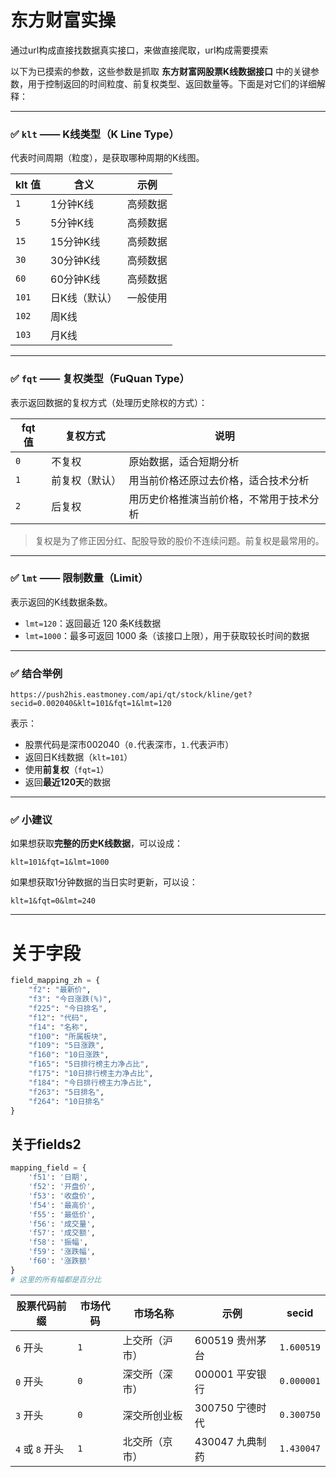 # 东方财富实操

通过url构成直接找数据真实接口，来做直接爬取，url构成需要摸索

以下为已摸索的参数，这些参数是抓取 **东方财富网股票K线数据接口** 中的关键参数，用于控制返回的时间粒度、前复权类型、返回数量等。下面是对它们的详细解释：

---

### ✅ `klt` —— K线类型（K Line Type）

代表时间周期（粒度），是获取哪种周期的K线图。

| klt 值 | 含义 | 示例 |
| --- | --- | --- |
| `1` | 1分钟K线 | 高频数据 |
| `5` | 5分钟K线 | 高频数据 |
| `15` | 15分钟K线 | 高频数据 |
| `30` | 30分钟K线 | 高频数据 |
| `60` | 60分钟K线 | 高频数据 |
| `101` | 日K线（默认） | 一般使用 |
| `102` | 周K线 |  |
| `103` | 月K线 |  |

---

### ✅ `fqt` —— 复权类型（FuQuan Type）

表示返回数据的复权方式（处理历史除权的方式）：

| fqt 值 | 复权方式 | 说明 |
| --- | --- | --- |
| `0` | 不复权 | 原始数据，适合短期分析 |
| `1` | 前复权（默认） | 用当前价格还原过去价格，适合技术分析 |
| `2` | 后复权 | 用历史价格推演当前价格，不常用于技术分析 |

> 复权是为了修正因分红、配股导致的股价不连续问题。前复权是最常用的。
> 

---

### ✅ `lmt` —— 限制数量（Limit）

表示返回的K线数据条数。

- `lmt=120`：返回最近 120 条K线数据
- `lmt=1000`：最多可返回 1000 条（该接口上限），用于获取较长时间的数据

---

### ✅ 结合举例

```
https://push2his.eastmoney.com/api/qt/stock/kline/get?
secid=0.002040&klt=101&fqt=1&lmt=120

```

表示：

- 股票代码是深市002040（`0.`代表深市，`1.`代表沪市）
- 返回日K线数据（`klt=101`）
- 使用**前复权**（`fqt=1`）
- 返回**最近120天**的数据

---

### ✅ 小建议

如果想获取**完整的历史K线数据**，可以设成：

```
klt=101&fqt=1&lmt=1000

```

如果想获取1分钟数据的当日实时更新，可以设：

```
klt=1&fqt=0&lmt=240

```

---

# 关于字段

```python
field_mapping_zh = {
    "f2": "最新价",
    "f3": "今日涨跌(%)",
    "f225": "今日排名",
    "f12": "代码",
    "f14": "名称",
    "f100": "所属板块",
    "f109": "5日涨跌",
    "f160": "10日涨跌",
    "f165": "5日排行榜主力净占比",
    "f175": "10日排行榜主力净占比",
    "f184": "今日排行榜主力净占比",
    "f263": "5日排名",
    "f264": "10日排名"
}

```

## 关于fields2

```python
mapping_field = {
    'f51': '日期',
    'f52': '开盘价',
    'f53': '收盘价',
    'f54': '最高价',
    'f55': '最低价',
    'f56': '成交量',
    'f57': '成交额',
    'f58': '振幅',
    'f59': '涨跌幅',
    'f60': '涨跌额'
}
# 这里的所有幅都是百分比

```
| 股票代码前缀 | 市场代码 | 市场名称 | 示例 | secid |
| --- | --- | --- | --- | --- |
| `6` 开头 | `1` | 上交所（沪市） | 600519 贵州茅台 | `1.600519` |
| `0` 开头 | `0` | 深交所（深市） | 000001 平安银行 | `0.000001` |
| `3` 开头 | `0` | 深交所创业板 | 300750 宁德时代 | `0.300750` |
| `4` 或 `8` 开头 | `1` | 北交所（京市） | 430047 九典制药 | `1.430047` |
